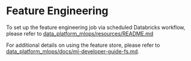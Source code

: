 # Feature Engineering
To set up the feature engineering job via scheduled Databricks workflow, please refer to [data_platform_mlops/resources/README.md](../resources/README.md)

For additional details on using the feature store, please refer to [data_platform_mlops/docs/ml-developer-guide-fs.md](../../docs/ml-developer-guide-fs.md).